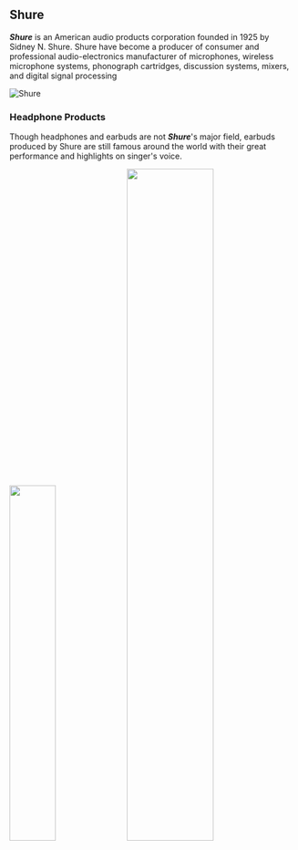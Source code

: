 ## Shure

**_Shure_** is an American audio products corporation founded in 1925 by Sidney N. Shure. Shure have become a producer of consumer and professional audio-electronics manufacturer of microphones, wireless microphone systems, phonograph cartridges, discussion systems, mixers, and digital signal processing

   
![Shure](https://encrypted-tbn0.gstatic.com/images?q=tbn:ANd9GcSd_ZUrJy8PUrolkrXhlu8HcaLd7SagcO9dIBkUdiLhp0gU5uk3)

### Headphone Products

Though headphones and earbuds are not **_Shure_**'s major field, earbuds produced by Shure are still famous around the world with their great performance and highlights on singer's voice.

<img src="http://www.proaudiosystems.co.uk/media/catalog/product/cache/1/image/1600x/9df78eab33525d08d6e5fb8d27136e95/s/h/shure-se846-cl-sound-isolating-headphones-with-quad-hidef-microdrivers-5ce.jpg" width="40%" height="40%"> <img src="https://www.moon-audio.com/media/catalog/product/cache/2077a6a6c9df7ce6c59323b668160bea/s/e/se535ltd_4.jpg" width="55%" height="55%"> 
